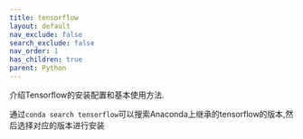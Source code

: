 ```yaml
---
title: tensorflow
layout: default
nav_exclude: false
search_exclude: false
nav_order: 1
has_children: true
parent: Python
---
```


介绍Tensorflow的安装配置和基本使用方法.

通过`conda search tensorflow`可以搜索Anaconda上继承的tensorflow的版本,然后选择对应的版本进行安装